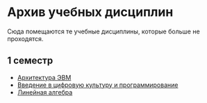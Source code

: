 # Архив учебных дисциплин

Сюда помещаются те учебные дисциплины, которые больше не проходятся.

## 1 семестр

* [Архитектура ЭВМ](ComputerArchitecture.md)
* [Введение в цифровую культуру и программирование](DigitalCultureIntroduction.md)
* [Линейная алгебра](LinearAlgebra.md)
